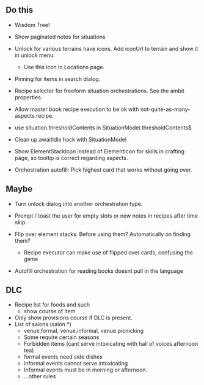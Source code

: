 ## Do this

- Wisdom Tree!
- Show paginated notes for situations
- Unlock for various terrains have icons. Add iconUrl to terrain and show it in unlock menu.
  - Use this icon in Locations page.
- Pinning for items in search dialog.
- Recipe selector for freeform situation orchestrations. See the ambit properties.
- Allow master book recipe execution to be ok with not-quite-as-many-aspects recipe.
- use situation.thresholdContents in SituationModel.thresholdContents$
- Clean up awaitIdle hack with SituationModel
- Show ElementStackIcon instead of ElementIcon for skills in crafting page, so tooltip is correct regarding aspects.

- Orchestration autofill: Pick highest card that works without going over.

## Maybe

- Turn unlock dialog into another orchestration type.
- Prompt / toast the user for empty slots or new notes in recipes after time skip.
- Flip over element stacks. Before using them? Automatically on finding them?

  - Recipe executor can make use of flipped over cards, confusing the game

- Autofill orchestration for reading books doesnt pull in the language

## DLC

- Recipe list for foods and such
  - show course of item
- Only show provisions course if DLC is present.
- List of salons (salon.\*)
  - venue.formal, venue.informal, venue.picnicking
  - Some require certain seasons
  - Forbidden items (cant serve intoxicating with hall of voices afternoon tea)
  - formal events need side dishes
  - informal events cannot serve intoxicating
  - Informal events must be in morning or afternoon.
  - ...other rules
